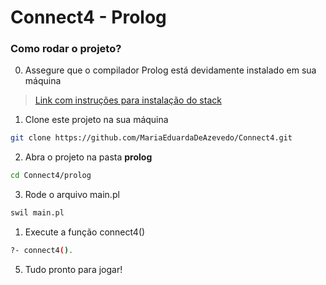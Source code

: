 # Connect4 - Prolog

### Como rodar o projeto?

0. Assegure que o compilador Prolog está devidamente instalado em sua máquina
> [Link com instruções para instalação do stack](https://www.swi-prolog.org/download/stable)

1. Clone este projeto na sua máquina
``` bash
git clone https://github.com/MariaEduardaDeAzevedo/Connect4.git
```
2. Abra o projeto na pasta **prolog**
```bash
cd Connect4/prolog
```
3.  Rode o arquivo main.pl 
```bash
swiĺ main.pl
```
1.  Execute a função connect4()
```bash
?- connect4().
```
5. Tudo pronto para jogar!
